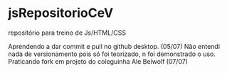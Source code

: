 # jsRepositorioCeV
repositório para treino de Js/HTML/CSS

Aprendendo a dar commit e pull no github desktop. (05/07)
Não entendi nada de versionamento pois só foi teorizado, n foi demonstrado o uso. Praticando fork em projeto do coleguinha Ale Belwolf (07/07)
